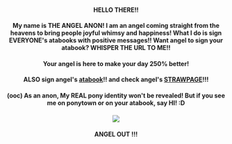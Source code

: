 #### <p align="center"> HELLO THERE!!
#### <p align="center"> My name is THE ANGEL ANON! I am an angel coming straight from the heavens to bring people joyful whimsy and happiness! What I do is sign EVERYONE's atabooks with positive messages!! Want angel to sign your atabook? WHISPER THE URL TO ME!!
#### <p align="center"> Your angel is here to make your day 250% better!
#### <p align="center"> ALSO sign angel's [atabook](https://angel-anon.atabook.org/?page=1)!! and check angel's [STRAWPAGE](https://angel-anon.straw.page/)!!!
#### <p align="center"> (ooc) As an anon, My REAL pony identity won't be revealed! But if you see me on ponytown or on your atabook, say HI! :D
#### <p align="center"> ![](https://files.catbox.moe/31stfv.png)
#### <p align="center"> ANGEL OUT !!!
